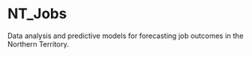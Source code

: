 # NT_Jobs
Data analysis and predictive models for forecasting job outcomes in the Northern Territory.
